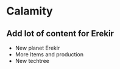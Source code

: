 # **Calamity**
## **Add lot of content for Erekir**
- New planet Erekir
- More Items and production
- New techtree
